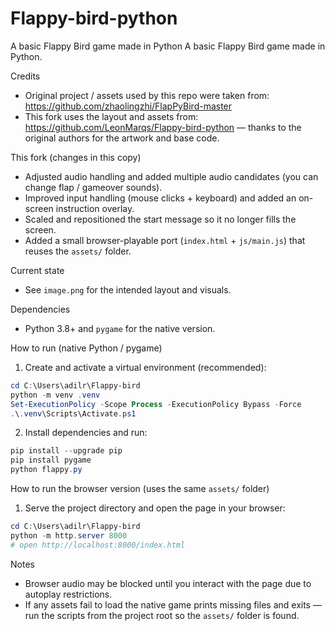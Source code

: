 # Flappy-bird-python
A basic Flappy Bird game made in Python
A basic Flappy Bird game made in Python.

Credits
- Original project / assets used by this repo were taken from: https://github.com/zhaolingzhi/FlapPyBird-master
- This fork uses the layout and assets from: https://github.com/LeonMarqs/Flappy-bird-python — thanks to the original authors for the artwork and base code.

This fork (changes in this copy)
- Adjusted audio handling and added multiple audio candidates (you can change flap / gameover sounds).
- Improved input handling (mouse clicks + keyboard) and added an on-screen instruction overlay.
- Scaled and repositioned the start message so it no longer fills the screen.
- Added a small browser-playable port (`index.html` + `js/main.js`) that reuses the `assets/` folder.

Current state
- See `image.png` for the intended layout and visuals.

Dependencies
- Python 3.8+ and `pygame` for the native version.

How to run (native Python / pygame)
1. Create and activate a virtual environment (recommended):

```powershell
cd C:\Users\adilr\Flappy-bird
python -m venv .venv
Set-ExecutionPolicy -Scope Process -ExecutionPolicy Bypass -Force
.\.venv\Scripts\Activate.ps1
```

2. Install dependencies and run:

```powershell
pip install --upgrade pip
pip install pygame
python flappy.py
```

How to run the browser version (uses the same `assets/` folder)
1. Serve the project directory and open the page in your browser:

```powershell
cd C:\Users\adilr\Flappy-bird
python -m http.server 8000
# open http://localhost:8000/index.html
```

Notes
- Browser audio may be blocked until you interact with the page due to autoplay restrictions.
- If any assets fail to load the native game prints missing files and exits — run the scripts from the project root so the `assets/` folder is found.





